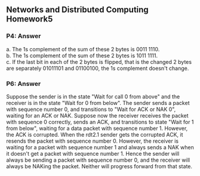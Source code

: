 ## Networks and Distributed Computing Homework5
### P4: Answer
a. The 1s complement of the sum of these 2 bytes is 0011 1110.  
b. The 1s complement of the sum of these 2 bytes is 1011 1111.  
c. If the last bit in each of the 2 bytes is flipped, that is the changed 2 bytes are separately 01011101 and 01100100, the 1s complement doesn't change.  
  
  
### P6: Answer  
Suppose the sender is in the state "Wait for call 0 from above" and the receiver is in the state "Wait for 0 from below". The sender sends a packet with sequence number 0, and transitions to "Wait for ACK or NAK 0", waiting for an ACK or NAK. Suppose now the receiver receives the packet with sequence 0 correctly, sends an ACK, and transitions to state "Wait for 1 from below", waiting for a data packet with sequence number 1. However, the ACK is corrupted. When the rdt2.1 sender gets the corrupted ACK, it resends the packet with sequence number 0. However, the receiver is waiting for a packet with sequence number 1 and always sends a NAK when it doesn't get a packet with sequence number 1. Hence the sender will always be sending a packet with sequence number 0, and the receiver will always be NAKing the packet. Neither will progress forward from that state.
